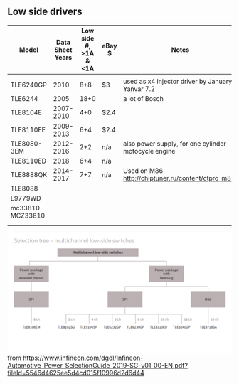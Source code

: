 


## Low side drivers

| Model | Data Sheet Years | Low side #, >1A & <1A | eBay $ | Notes  |   |
|-------|------|------------|------|---|---|
|       |      |            |   |   |
| TLE6240GP      |  2010    |      8+8      | $3  | used as x4 injector driver by January Yanvar 7.2  |
| TLE6244      |  2005 |      18+0      |   | a lot of Bosch  |
| TLE8104E      | 2007-2010     |  4+0          | $2.4  |   |
| TLE8110EE      | 2009-2013     |       6+4     | $2.4  |   |
| TLE8080-3EM      | 2012-2016     |  2+2  | n/a | also power supply, for one cylinder motocycle engine  |   |
| TLE8110ED      | 2018     |       6+4     | n/a  |   |
| TLE8888QK      | 2014-2017     | 7+7           | n/a  | Used on M86 http://chiptuner.ru/content/ctpro_m86/  |
| TLE8088      |      |            |   |   |
| L9779WD      |      |            |   |   |
| mc33810 MCZ33810      |      |            |   |   |
|       |      |            |   |   |
|       |      |            |   |   |


![tree](OEM-Docs/Infineon/low_side_selection_tree.png)
from https://www.infineon.com/dgdl/Infineon-Automotive_Power_SelectionGuide_2019-SG-v01_00-EN.pdf?fileId=5546d4625ee5d4cd015f10996d2d6d44